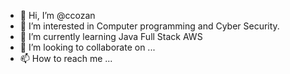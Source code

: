 - 👋 Hi, I’m @ccozan
- 👀 I’m interested in Computer programming and Cyber Security.
- 🌱 I’m currently learning Java Full Stack AWS
- 💞️ I’m looking to collaborate on ...
- 📫 How to reach me ...

<!---
ccozan/ccozan is a ✨ special ✨ repository because its `README.md` (this file) appears on your GitHub profile.
You can click the Preview link to take a look at your changes.
--->
